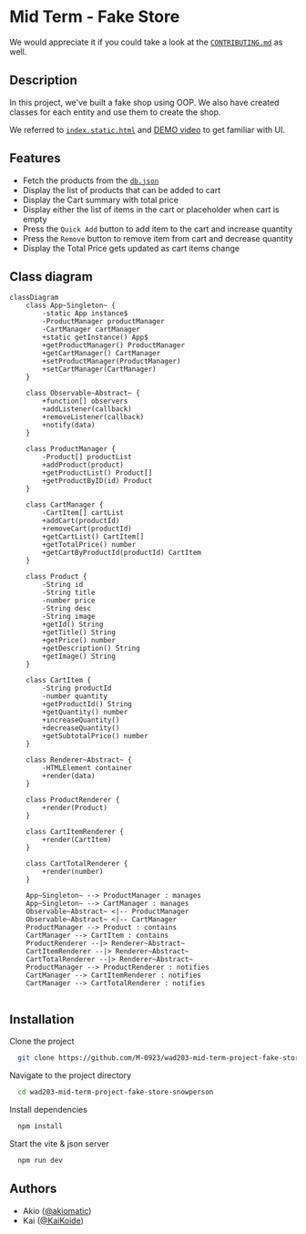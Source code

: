 # Mid Term - Fake Store
We would appreciate it if you could take a look at the [`CONTRIBUTING.md`](./CONTRIBUTING.md) as well.

## Description

In this project, we've built a fake shop using OOP. We also have created classes for each entity and use them to create the shop.

We referred to [`index.static.html`](./index.static.html) and [DEMO video](https://www.loom.com/share/26304f8a106b460e82dbe7707201b776?sid=13d15206-ca50-4342-bd39-c2d86978c408) to get familiar with UI.

## Features

- Fetch the products from the [`db.json`](./server/db.json)
- Display the list of products that can be added to cart 
- Display the Cart summary with total price 
- Display either the list of items in the cart or placeholder when cart is empty 
- Press the `Quick Add` button to add item to the cart and increase quantity 
- Press the `Remove` button to remove item from cart and decrease quantity 
- Display the Total Price gets updated as cart items change

## Class diagram
```mermaid
classDiagram
    class App~Singleton~ {
        -static App instance$
        -ProductManager productManager
        -CartManager cartManager
        +static getInstance() App$
        +getProductManager() ProductManager
        +getCartManager() CartManager
        +setProductManager(ProductManager)
        +setCartManager(CartManager)
    }

    class Observable~Abstract~ {
        +function[] observers
        +addListener(callback)
        +removeListener(callback)
        +notify(data)
    }

    class ProductManager {
        -Product[] productList
        +addProduct(product)
        +getProductList() Product[]
        +getProductByID(id) Product
    }

    class CartManager {
        -CartItem[] cartList
        +addCart(productId)
        +removeCart(productId)
        +getCartList() CartItem[]
        +getTotalPrice() number
        +getCartByProductId(productId) CartItem
    }

    class Product {
        -String id
        -String title
        -number price
        -String desc
        -String image
        +getId() String
        +getTitle() String
        +getPrice() number
        +getDescription() String
        +getImage() String
    }

    class CartItem {
        -String productId
        -number quantity
        +getProductId() String
        +getQuantity() number
        +increaseQuantity()
        +decreaseQuantity()
        +getSubtotalPrice() number
    }

    class Renderer~Abstract~ {
        -HTMLElement container
        +render(data)
    }

    class ProductRenderer {
        +render(Product)
    }

    class CartItemRenderer {
        +render(CartItem)
    }

    class CartTotalRenderer {
        +render(number)
    }

    App~Singleton~ --> ProductManager : manages
    App~Singleton~ --> CartManager : manages
    Observable~Abstract~ <|-- ProductManager
    Observable~Abstract~ <|-- CartManager
    ProductManager --> Product : contains
    CartManager --> CartItem : contains
    ProductRenderer --|> Renderer~Abstract~
    CartItemRenderer --|> Renderer~Abstract~
    CartTotalRenderer --|> Renderer~Abstract~
    ProductManager --> ProductRenderer : notifies
    CartManager --> CartItemRenderer : notifies
    CartManager --> CartTotalRenderer : notifies


```

## Installation

Clone the project

```bash
  git clone https://github.com/M-0923/wad203-mid-term-project-fake-store-snowperson.git
```

Navigate to the project directory

```bash
  cd wad203-mid-term-project-fake-store-snowperson
```

Install dependencies

```bash
  npm install
```

Start the vite & json server

```bash
  npm run dev
```

## Authors
- Akio ([@akiomatic](https://www.github.com/akiomatic))
- Kai ([@KaiKoide](https://www.github.com/KaiKoide))